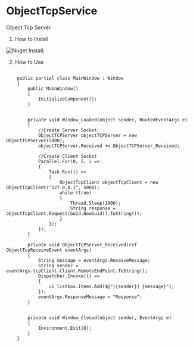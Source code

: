 # ObjectTcpService

Object Tcp Server

1. How to Install

![Nuget Install](/img/nuget.png);



2. How to Use

<pre>
<code>
    public partial class MainWindow : Window
    {
        public MainWindow()
        {
            InitializeComponent();
        }


        private void Window_Loaded(object sender, RoutedEventArgs e)
        {
            //Create Server Socket
            ObjectTCPServer objectTCPServer = new ObjectTCPServer(5000);
            objectTCPServer.Received += ObjectTCPServer_Received;

            //Create Client Socket
            Parallel.For(0, 5, i =>
            {
                Task.Run(() =>
                {
                    ObjectTcpClient objectTcpClient = new ObjectTcpClient("127.0.0.1", 5000);
                    while (true)
                    {
                        Thread.Sleep(1000);
                        String response = objectTcpClient.Request(Guid.NewGuid().ToString());
                    }
                });
            });
        }

        private void ObjectTCPServer_Received(ref ObjectTcpReceiveEvent eventArgs)
        {
            String message = eventArgs.ReceiveMessage;
            String sender = eventArgs.tcpClient.Client.RemoteEndPoint.ToString();
            Dispatcher.Invoke(() =>
            {
                ui_listbox.Items.Add($@"[{sender}] {message}");
            });
            eventArgs.ResponseMessage = "Response";
        }

      
        private void Window_Closed(object sender, EventArgs e)
        {
            Environment.Exit(0);
        }
    }
</pre>
</code>
